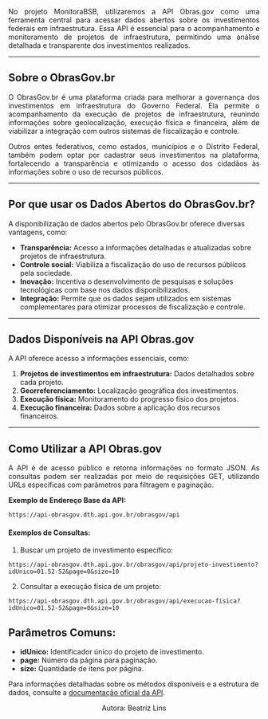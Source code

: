 <p align="justify"> No projeto MonitoraBSB, utilizaremos a API Obras.gov como uma ferramenta central para acessar dados abertos sobre os investimentos federais em infraestrutura. Essa API é essencial para o acompanhamento e monitoramento de projetos de infraestrutura, permitindo uma análise detalhada e transparente dos investimentos realizados.</p>

---

## **Sobre o ObrasGov.br**

<p align="justify"> O ObrasGov.br é uma plataforma criada para melhorar a governança dos investimentos em infraestrutura do Governo Federal. Ela permite o acompanhamento da execução de projetos de infraestrutura, reunindo informações sobre geolocalização, execução física e financeira, além de viabilizar a integração com outros sistemas de fiscalização e controle.</p>

<p align="justify"> Outros entes federativos, como estados, municípios e o Distrito Federal, também podem optar por cadastrar seus investimentos na plataforma, fortalecendo a transparência e otimizando o acesso dos cidadãos às informações sobre o uso de recursos públicos.</p>

---

## **Por que usar os Dados Abertos do ObrasGov.br?**

A disponibilização de dados abertos pelo ObrasGov.br oferece diversas vantagens, como:

- **Transparência:** Acesso a informações detalhadas e atualizadas sobre projetos de infraestrutura.
- **Controle social:** Viabiliza a fiscalização do uso de recursos públicos pela sociedade.
- **Inovação:** Incentiva o desenvolvimento de pesquisas e soluções tecnológicas com base nos dados disponibilizados.
- **Integração:** Permite que os dados sejam utilizados em sistemas complementares para otimizar processos de fiscalização e controle.

---

## **Dados Disponíveis na API Obras.gov**

A API oferece acesso a informações essenciais, como:

1. **Projetos de investimentos em infraestrutura:** Dados detalhados sobre cada projeto.
2. **Georreferenciamento:** Localização geográfica dos investimentos.
3. **Execução física:** Monitoramento do progresso físico dos projetos.
4. **Execução financeira:** Dados sobre a aplicação dos recursos financeiros.

---

## **Como Utilizar a API Obras.gov**

<p align="justify"> A API é de acesso público e retorna informações no formato JSON. As consultas podem ser realizadas por meio de requisições GET, utilizando URLs específicas com parâmetros para filtragem e paginação.</p>

**Exemplo de Endereço Base da API:**
```
https://api-obrasgov.dth.api.gov.br/obrasgov/api
```

#### Exemplos de Consultas:
1. Buscar um projeto de investimento específico:
```
https://api-obrasgov.dth.api.gov.br/obrasgov/api/projeto-investimento?idUnico=01.52-52&page=0&size=10
```

2. Consultar a execução física de um projeto:
```
https://api-obrasgov.dth.api.gov.br/obrasgov/api/execucao-fisica?idUnico=01.52-52&page=0&size=10
```

## **Parâmetros Comuns:**
- **idUnico:** Identificador único do projeto de investimento.
- **page:** Número da página para paginação.
- **size:** Quantidade de itens por página.

Para informações detalhadas sobre os métodos disponíveis e a estrutura de dados, consulte a [documentação oficial da API](https://www.gov.br/transferegov/pt-br/obrasgov/sobre).

<center>Autora: Beatriz Lins</center>

